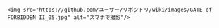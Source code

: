 <html>
  <head>
    <title>画像ページ</title>
  </head>
  <body>
    
    <img src="https://github.com/ユーザー/リポジトリ/wiki/images/GATE of FORBIDDEN II_05.jpg" alt="スマホで撮影"/>
    
  </body>
</html>
